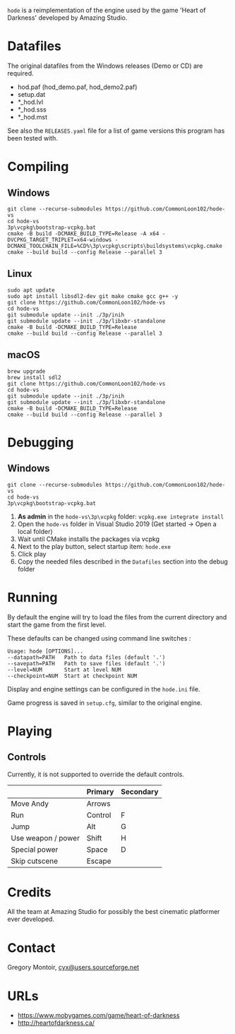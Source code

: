 `hode` is a reimplementation of the engine used by the game 'Heart of Darkness'
developed by Amazing Studio.

Datafiles
=========
The original datafiles from the Windows releases (Demo or CD) are required.

- hod.paf (hod_demo.paf, hod_demo2.paf)
- setup.dat
- *_hod.lvl
- *_hod.sss
- *_hod.mst

See also the `RELEASES.yaml` file for a list of game versions this program
has been tested with.

Compiling
=========
Windows
-------
```
git clone --recurse-submodules https://github.com/CommonLoon102/hode-vs
cd hode-vs
3p\vcpkg\bootstrap-vcpkg.bat
cmake -B build -DCMAKE_BUILD_TYPE=Release -A x64 -DVCPKG_TARGET_TRIPLET=x64-windows -DCMAKE_TOOLCHAIN_FILE=%CD%\3p\vcpkg\scripts\buildsystems\vcpkg.cmake
cmake --build build --config Release --parallel 3
```

Linux
-----
```
sudo apt update
sudo apt install libsdl2-dev git make cmake gcc g++ -y
git clone https://github.com/CommonLoon102/hode-vs
cd hode-vs
git submodule update --init ./3p/inih
git submodule update --init ./3p/libxbr-standalone
cmake -B build -DCMAKE_BUILD_TYPE=Release
cmake --build build --config Release --parallel 3
```

macOS
-----
```
brew upgrade
brew install sdl2
git clone https://github.com/CommonLoon102/hode-vs
cd hode-vs
git submodule update --init ./3p/inih
git submodule update --init ./3p/libxbr-standalone
cmake -B build -DCMAKE_BUILD_TYPE=Release
cmake --build build --config Release --parallel 3
```

Debugging
=========
Windows
-------
```
git clone --recurse-submodules https://github.com/CommonLoon102/hode-vs
cd hode-vs
3p\vcpkg\bootstrap-vcpkg.bat
```
1. **As admin** in the `hode-vs\3p\vcpkg` folder: `vcpkg.exe integrate install`
2. Open the `hode-vs` folder in Visual Studio 2019 (Get started -> Open a local folder)
3. Wait until CMake installs the packages via vcpkg
4. Next to the play button, select startup item: `hode.exe`
5. Click play
6. Copy the needed files described in the `Datafiles` section into the debug folder

Running
=======
By default the engine will try to load the files from the current directory
and start the game from the first level.

These defaults can be changed using command line switches :

    Usage: hode [OPTIONS]...
    --datapath=PATH   Path to data files (default '.')
    --savepath=PATH   Path to save files (default '.')
    --level=NUM       Start at level NUM
    --checkpoint=NUM  Start at checkpoint NUM

Display and engine settings can be configured in the `hode.ini` file.

Game progress is saved in `setup.cfg`, similar to the original engine.

Playing
=======
Controls
--------
Currently, it is not supported to override the default controls.

|                    | Primary | Secondary |
| ------------------ | ------- | --------- |
| Move Andy          | Arrows  |           |
| Run                | Control | F         |
| Jump               | Alt     | G         |
| Use weapon / power | Shift   | H         |
| Special power      | Space   | D         |
| Skip cutscene      | Escape  |           |

Credits
=======
All the team at Amazing Studio for possibly the best cinematic platformer ever
developed.

Contact
=======
Gregory Montoir, cyx@users.sourceforge.net

URLs
====
- https://www.mobygames.com/game/heart-of-darkness
- http://heartofdarkness.ca/
